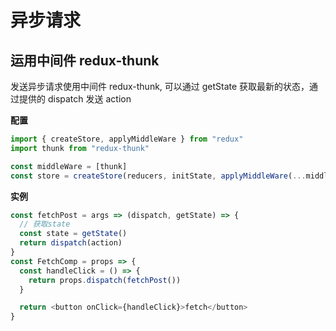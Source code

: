 # 异步请求

## 运用中间件 redux-thunk

发送异步请求使用中间件 redux-thunk, 可以通过 getState 获取最新的状态，通过提供的 dispatch 发送 action

**配置**

```js
import { createStore, applyMiddleWare } from "redux"
import thunk from "redux-thunk"

const middleWare = [thunk]
const store = createStore(reducers, initState, applyMiddleWare(...middleWare))
```

**实例**

```js
const fetchPost = args => (dispatch, getState) => {
  // 获取state
  const state = getState()
  return dispatch(action)
}
const FetchComp = props => {
  const handleClick = () => {
    return props.dispatch(fetchPost())
  }

  return <button onClick={handleClick}>fetch</button>
}
```
